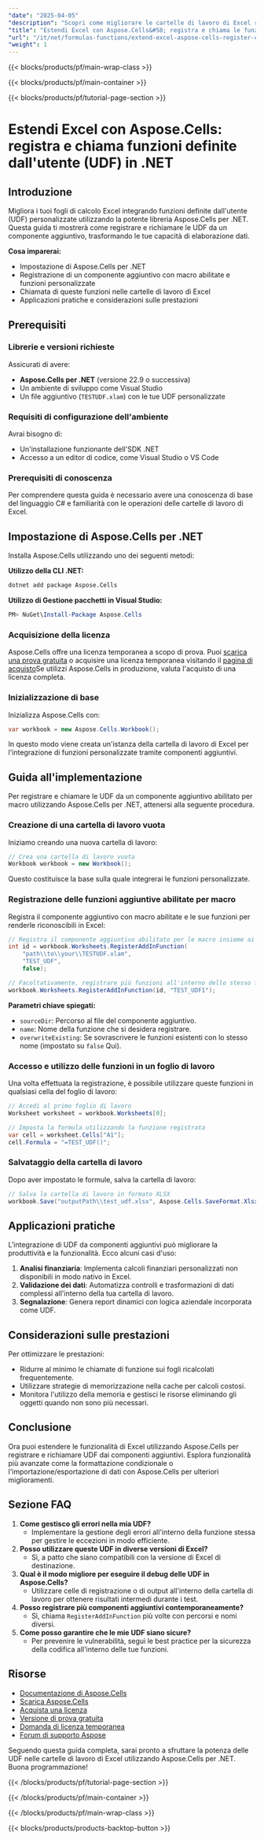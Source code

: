 ```yaml
---
"date": "2025-04-05"
"description": "Scopri come migliorare le cartelle di lavoro di Excel registrando e richiamando UDF utilizzando Aspose.Cells per .NET. Padroneggia le funzioni personalizzate e aumenta l'efficienza dell'elaborazione dati."
"title": "Estendi Excel con Aspose.Cells&#58; registra e chiama le funzioni definite dall'utente (UDF) in .NET"
"url": "/it/net/formulas-functions/extend-excel-aspose-cells-register-call-udfs/"
"weight": 1
---
```


{{< blocks/products/pf/main-wrap-class >}}

{{< blocks/products/pf/main-container >}}

{{< blocks/products/pf/tutorial-page-section >}}


# Estendi Excel con Aspose.Cells: registra e chiama funzioni definite dall'utente (UDF) in .NET

## Introduzione

Migliora i tuoi fogli di calcolo Excel integrando funzioni definite dall'utente (UDF) personalizzate utilizzando la potente libreria Aspose.Cells per .NET. Questa guida ti mostrerà come registrare e richiamare le UDF da un componente aggiuntivo, trasformando le tue capacità di elaborazione dati.

**Cosa imparerai:**
- Impostazione di Aspose.Cells per .NET
- Registrazione di un componente aggiuntivo con macro abilitate e funzioni personalizzate
- Chiamata di queste funzioni nelle cartelle di lavoro di Excel
- Applicazioni pratiche e considerazioni sulle prestazioni

## Prerequisiti

### Librerie e versioni richieste
Assicurati di avere:
- **Aspose.Cells per .NET** (versione 22.9 o successiva)
- Un ambiente di sviluppo come Visual Studio
- Un file aggiuntivo (`TESTUDF.xlam`) con le tue UDF personalizzate

### Requisiti di configurazione dell'ambiente
Avrai bisogno di:
- Un'installazione funzionante dell'SDK .NET
- Accesso a un editor di codice, come Visual Studio o VS Code

### Prerequisiti di conoscenza
Per comprendere questa guida è necessario avere una conoscenza di base del linguaggio C# e familiarità con le operazioni delle cartelle di lavoro di Excel.

## Impostazione di Aspose.Cells per .NET

Installa Aspose.Cells utilizzando uno dei seguenti metodi:

**Utilizzo della CLI .NET:**
```bash
dotnet add package Aspose.Cells
```

**Utilizzo di Gestione pacchetti in Visual Studio:**
```powershell
PM> NuGet\Install-Package Aspose.Cells
```

### Acquisizione della licenza
Aspose.Cells offre una licenza temporanea a scopo di prova. Puoi [scarica una prova gratuita](https://releases.aspose.com/cells/net/) o acquisire una licenza temporanea visitando il [pagina di acquisto](https://purchase.aspose.com/temporary-license/)Se utilizzi Aspose.Cells in produzione, valuta l'acquisto di una licenza completa.

### Inizializzazione di base
Inizializza Aspose.Cells con:
```csharp
var workbook = new Aspose.Cells.Workbook();
```
In questo modo viene creata un'istanza della cartella di lavoro di Excel per l'integrazione di funzioni personalizzate tramite componenti aggiuntivi.

## Guida all'implementazione
Per registrare e chiamare le UDF da un componente aggiuntivo abilitato per macro utilizzando Aspose.Cells per .NET, attenersi alla seguente procedura.

### Creazione di una cartella di lavoro vuota
Iniziamo creando una nuova cartella di lavoro:
```csharp
// Crea una cartella di lavoro vuota
Workbook workbook = new Workbook();
```
Questo costituisce la base sulla quale integrerai le funzioni personalizzate.

### Registrazione delle funzioni aggiuntive abilitate per macro
Registra il componente aggiuntivo con macro abilitate e le sue funzioni per renderle riconoscibili in Excel:
```csharp
// Registra il componente aggiuntivo abilitato per le macro insieme ai nomi delle funzioni
int id = workbook.Worksheets.RegisterAddInFunction(
    "path\\to\\your\\TESTUDF.xlam", 
    "TEST_UDF",
    false);

// Facoltativamente, registrare più funzioni all'interno dello stesso file
workbook.Worksheets.RegisterAddInFunction(id, "TEST_UDF1");
```

**Parametri chiave spiegati:**
- `sourceDir`: Percorso al file del componente aggiuntivo.
- `name`: Nome della funzione che si desidera registrare.
- `overwriteExisting`: Se sovrascrivere le funzioni esistenti con lo stesso nome (impostato su `false` Qui).

### Accesso e utilizzo delle funzioni in un foglio di lavoro
Una volta effettuata la registrazione, è possibile utilizzare queste funzioni in qualsiasi cella del foglio di lavoro:
```csharp
// Accedi al primo foglio di lavoro
Worksheet worksheet = workbook.Worksheets[0];

// Imposta la formula utilizzando la funzione registrata
var cell = worksheet.Cells["A1"];
cell.Formula = "=TEST_UDF()";
```

### Salvataggio della cartella di lavoro
Dopo aver impostato le formule, salva la cartella di lavoro:
```csharp
// Salva la cartella di lavoro in formato XLSX
workbook.Save("outputPath\\test_udf.xlsx", Aspose.Cells.SaveFormat.Xlsx);
```

## Applicazioni pratiche
L'integrazione di UDF da componenti aggiuntivi può migliorare la produttività e la funzionalità. Ecco alcuni casi d'uso:
1. **Analisi finanziaria**: Implementa calcoli finanziari personalizzati non disponibili in modo nativo in Excel.
2. **Validazione dei dati**: Automatizza controlli e trasformazioni di dati complessi all'interno della tua cartella di lavoro.
3. **Segnalazione**: Genera report dinamici con logica aziendale incorporata come UDF.

## Considerazioni sulle prestazioni
Per ottimizzare le prestazioni:
- Ridurre al minimo le chiamate di funzione sui fogli ricalcolati frequentemente.
- Utilizzare strategie di memorizzazione nella cache per calcoli costosi.
- Monitora l'utilizzo della memoria e gestisci le risorse eliminando gli oggetti quando non sono più necessari.

## Conclusione
Ora puoi estendere le funzionalità di Excel utilizzando Aspose.Cells per registrare e richiamare UDF dai componenti aggiuntivi. Esplora funzionalità più avanzate come la formattazione condizionale o l'importazione/esportazione di dati con Aspose.Cells per ulteriori miglioramenti.

## Sezione FAQ
1. **Come gestisco gli errori nella mia UDF?**
   - Implementare la gestione degli errori all'interno della funzione stessa per gestire le eccezioni in modo efficiente.
2. **Posso utilizzare queste UDF in diverse versioni di Excel?**
   - Sì, a patto che siano compatibili con la versione di Excel di destinazione.
3. **Qual è il modo migliore per eseguire il debug delle UDF in Aspose.Cells?**
   - Utilizzare celle di registrazione o di output all'interno della cartella di lavoro per ottenere risultati intermedi durante i test.
4. **Posso registrare più componenti aggiuntivi contemporaneamente?**
   - Sì, chiama `RegisterAddInFunction` più volte con percorsi e nomi diversi.
5. **Come posso garantire che le mie UDF siano sicure?**
   - Per prevenire le vulnerabilità, segui le best practice per la sicurezza della codifica all'interno delle tue funzioni.

## Risorse
- [Documentazione di Aspose.Cells](https://reference.aspose.com/cells/net/)
- [Scarica Aspose.Cells](https://releases.aspose.com/cells/net/)
- [Acquista una licenza](https://purchase.aspose.com/buy)
- [Versione di prova gratuita](https://releases.aspose.com/cells/net/)
- [Domanda di licenza temporanea](https://purchase.aspose.com/temporary-license/)
- [Forum di supporto Aspose](https://forum.aspose.com/c/cells/9)

Seguendo questa guida completa, sarai pronto a sfruttare la potenza delle UDF nelle cartelle di lavoro di Excel utilizzando Aspose.Cells per .NET. Buona programmazione!


{{< /blocks/products/pf/tutorial-page-section >}}

{{< /blocks/products/pf/main-container >}}

{{< /blocks/products/pf/main-wrap-class >}}

{{< blocks/products/products-backtop-button >}}